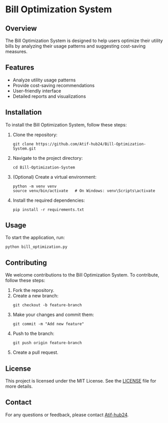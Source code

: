 # Bill Optimization System
## Overview
The Bill Optimization System is designed to help users optimize their utility bills by analyzing their usage patterns and suggesting cost-saving measures.

## Features
- Analyze utility usage patterns
- Provide cost-saving recommendations
- User-friendly interface
- Detailed reports and visualizations

## Installation
To install the Bill Optimization System, follow these steps:

1. Clone the repository:
   ```
   git clone https://github.com/Atif-hub24/Bill-Optimization-System.git
   ```
2. Navigate to the project directory:
   ```
   cd Bill-Optimization-System
   ```
3. (Optional) Create a virtual environment:
   ```
   python -m venv venv
   source venv/bin/activate   # On Windows: venv\Scripts\activate
   ```
4. Install the required dependencies:
   ```
   pip install -r requirements.txt
   ```

## Usage
To start the application, run:
```
python bill_optimization.py
```

## Contributing
We welcome contributions to the Bill Optimization System. To contribute, follow these steps:

1. Fork the repository.
2. Create a new branch:
   ```
   git checkout -b feature-branch
   ```
3. Make your changes and commit them:
   ```
   git commit -m "Add new feature"
   ```
4. Push to the branch:
   ```
   git push origin feature-branch
   ```
5. Create a pull request.

## License
This project is licensed under the MIT License. See the [LICENSE](LICENSE) file for more details.

## Contact
For any questions or feedback, please contact [Atif-hub24](https://github.com/Atif-hub24).